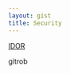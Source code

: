 ```yaml
---
layout: gist
title: Security
---
```



[IDOR](https://www.bugcrowd.com/how-to-find-idor-insecure-direct-object-reference-vulnerabilities-for-large-bounty-rewards/)


gitrob
